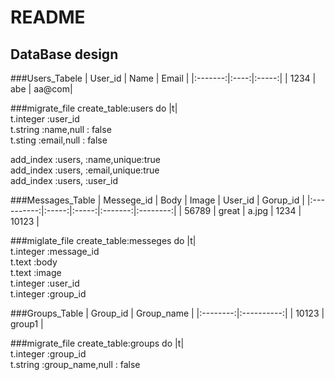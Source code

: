 # README
## DataBase design

###Users_Tabele
| User_id | Name | Email |
|:-------:|:----:|:-----:|
| 1234    | abe  | aa@com|

###migrate_file
create_table:users do |t|  
t.integer :user_id  
t.string  :name,null : false  
t.sting   :email,null : false  

 add_index :users, :name,unique:true  
 add_index :users, :email,unique:true  
 add_index :users, :user_id  

###Messages_Table
| Messege_id | Body  | Image | User_id | Gorup_id |
|:----------:|:-----:|:-----:|:-------:|:--------:|
|   56789    | great | a.jpg |  1234   |  10123   |

###miglate_file
create_table:messeges do |t|  
t.integer :message_id  
t.text    :body  
t.text    :image  
t.integer :user_id  
t.integer :group_id  


###Groups_Table
| Group_id | Group_name |
|:--------:|:----------:|
|   10123  |  group1    |

###migrate_file
create_table:groups do |t|  
t.integer :group_id  
t.string  :group_name,null : false  
